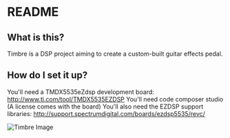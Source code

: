 # README #

## What is this? ##
Timbre is a DSP project aiming to create a custom-built guitar effects pedal. 


## How do I set it up? ##
You'll need a TMDX5535eZdsp development board: http://www.ti.com/tool/TMDX5535EZDSP
You'll need code composer studio (A license comes with the board)
You'll also need the EZDSP support libraries: http://support.spectrumdigital.com/boards/ezdsp5535/revc/


![Timbre Image](https://raw.githubusercontent.com/aaronhourie/syntheremin/master/timbre.jpg)